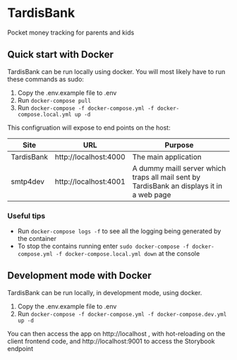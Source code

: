 # TardisBank

Pocket money tracking for parents and kids

## Quick start with Docker

TardisBank can be run locally using docker. You will most likely have to run these commands as sudo:

1. Copy the .env.example file to .env
2. Run `docker-compose pull`
3. Run `docker-compose -f docker-compose.yml -f docker-compose.local.yml up -d`

This configruation will expose to end points on the host:

| Site       | URL                   | Purpose                                                                                   |
| ---------- | --------------------- | ----------------------------------------------------------------------------------------- |
| TardisBank | http://localhost:4000 | The main application                                                                      |
| smtp4dev   | http://localhost:4001 | A dummy maill server which traps all mail sent by TardisBank an displays it in a web page |

### Useful tips

- Run `docker-compose logs -f` to see all the logging being generated by the container
- To stop the contains running enter `sudo docker-compose -f docker-compose.yml -f docker-compose.local.yml down` at the console

## Development mode with Docker

TardisBank can be run locally, in development mode, using docker.

1. Copy the .env.example file to .env
3. Run `docker-compose -f docker-compose.yml -f docker-compose.dev.yml up -d`

You can then access the app on http://localhost , with hot-reloading on the client frontend code, and http://localhost:9001 to access the Storybook endpoint